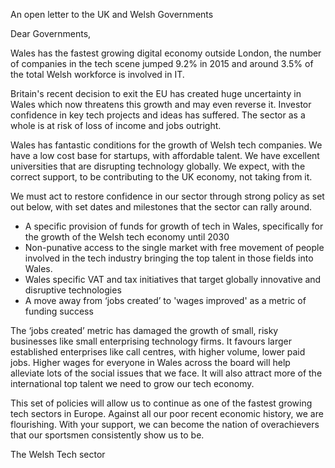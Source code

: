 An open letter to the UK and Welsh Governments

Dear Governments,

Wales has the fastest growing digital economy outside London, the number of companies in the tech scene jumped 9.2% in 2015 and around 3.5% of the total Welsh workforce is involved in IT. 

Britain's recent decision to exit the EU has created huge uncertainty in Wales which now threatens this growth and may even reverse it. Investor confidence in key tech projects and ideas has suffered. The sector as a whole is at risk of loss of income and jobs outright.

Wales has fantastic conditions for the growth of Welsh tech companies. We have a low cost base for startups, with affordable talent. We have excellent universities that are disrupting technology globally. We expect, with the correct support, to be contributing to the UK economy, not taking from it.

We must act to restore confidence in our sector through strong policy as set out below, with set dates and milestones that the sector can rally around.

- A specific provision of funds for growth of tech in Wales, specifically for the growth of the Welsh tech economy until 2030
- Non-punative access to the single market with free movement of people involved in the tech industry bringing the top talent in those fields into Wales.
- Wales specific VAT and tax initiatives that target globally innovative and disruptive technologies
- A move away from ‘jobs created’ to 'wages improved' as a metric of funding success 

The ‘jobs created’ metric has damaged the growth of small, risky businesses like small enterprising technology firms. It favours larger established enterprises like call centres, with higher volume, lower paid jobs. Higher wages for everyone in Wales across the board will help alleviate lots of the social issues that we face. It will also attract more of the international top talent we need to grow our tech economy.

This set of policies will allow us to continue as one of the fastest growing tech sectors in Europe. Against all our poor recent economic history, we are flourishing. With your support, we can become the nation of overachievers that our sportsmen consistently show us to be.

The Welsh Tech sector
